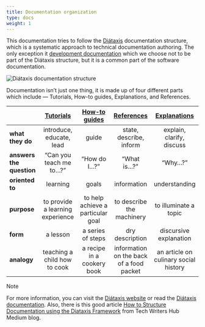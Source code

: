 ```yaml
---
title: Documentation organization
type: docs
weight: 1
---
```


This documentation tries to follow the [Diátaxis](https://diataxis.fr/) documentation structure, which is a systematic approach to technical documentation authoring. The only exception it [development documentation](../development) which we choose not to be part of the Diátaxis structure, but it is a common part of the software documentation.

<img class="center" src="https://diataxis.fr/_images/diataxis.png" alt="Diátaxis documentation structure"/>

Documentation isn’t just one thing, it is made up of four different parts which include — Tutorials, How-to guides, Explanations, and References.

|              | [Tutorials](../tutorials) | [How-to guides](../guides) | [References](../reference) | [Explanations](../explanations) |
|--------------|:---------:|:-------------:|:----------:|:------------:|
| **what they do** | introduce, educate, lead | guide | state, describe, inform | explain, clarify, discuss |
| **answers the question** | “Can you teach me to…?” | “How do I…?” | “What is…?” | “Why…?” |
| **oriented to** | learning | goals | information | understanding |
| **purpose** | to provide a learning experience | to help achieve a particular goal | to describe the machinery | to illuminate a topic |
| **form** | a lesson | a series of steps | dry description | discursive explanation |
| **analogy** | teaching a child how to cook | a recipe in a cookery book | information on the back of a food packet | an article on culinary social history |

> [!Note]
> For more information, you can visit the [Diátaxis website](https://diataxis.fr/) or read the [Diátaxis documentation](https://diataxis.fr/start-here/). Also, there is this good article [How to Structure Documentation using the Diataxis Framework](https://medium.com/@techwritershub/how-to-structure-documentation-using-the-diataxis-framework-70d4a5a61db7) from Tech Writers Hub Medium blog.
